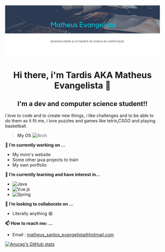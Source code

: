 <p align="center"><img style="width:768px" src="Banner.png"/></p>
<h1 align="center">Hi there, i'm Tardis AKA Matheus Evangelista 👋</h1>
<h2 align="center">I'm a dev and computer science student!!</h2>
<p align="justify-content">I love to code and to create new things, i like challenges and to be able to do them as it fit me,
	i love puzzles and games like tetris,CSGO and playing basketball.</p>

> **My OS**  						![Arch](https://img.shields.io/badge/Arch%20Linux-1793D1?logo=arch-linux&logoColor=fff&style=for-the-badge)

**🔭 I’m currently working on ...**
- My mom's website
- Some other java projects to train
- My own portfolio

**🌱 I’m currently learning and have interest in...**
- ![Java](https://img.shields.io/badge/java-%23ED8B00.svg?style=for-the-badge&logo=java&logoColor=white)
- ![Vue.js](https://img.shields.io/badge/vuejs-%2335495e.svg?style=for-the-badge&logo=vuedotjs&logoColor=%234FC08D)
- ![Spring](https://img.shields.io/badge/spring-%236DB33F.svg?style=for-the-badge&logo=spring&logoColor=white)

**👯 I’m looking to collaborate on ...**
- Literally anything 😄 

**📫 How to reach me: ...**
- Email : matheus_santos_evangelista@hotmail.com


[![Anurag's GitHub stats](https://github-readme-stats.vercel.app/api?username=Tardis2001&theme=dark)](https://github.com/anuraghazra/github-readme-stats)
<!--
**Tardis2001/Tardis2001** is a ✨ _special_ ✨ repository because its `README.md` (this file) appears on your GitHub profile.

Here are some ideas to get you started:


- 
- 🤔 I’m looking for help with ...
- 💬 Ask me about ...
- 
- 😄 Pronouns: ...
- ⚡ Fun fact: ...
-->
